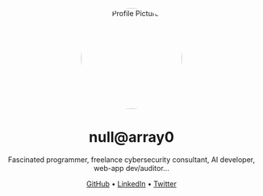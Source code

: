 <p align="center">
  <img src="https://upload.wikimedia.org/wikipedia/commons/thumb/3/35/Tux.svg/330px-Tux.svg.png" alt="Profile Picture" width="200" height="200" style="border-radius: 50%;">
</p>

<h1 align="center">null@array0</h1>

<p align="center">
  Fascinated programmer, freelance cybersecurity consultant, AI developer, web-app dev/auditor...
</p>

<p align="center">
  <a href="#">GitHub</a> •
  <a href="#">LinkedIn</a> •
  <a href="#">Twitter</a>
</p>
